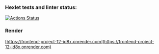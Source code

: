 ### Hexlet tests and linter status:
[![Actions Status](https://github.com/d0b3r27/frontend-project-12/actions/workflows/hexlet-check.yml/badge.svg)](https://github.com/d0b3r27/frontend-project-12/actions)

### Render
[https://frontend-project-12-id8x.onrender.com](https://frontend-project-12-id8x.onrender.com)